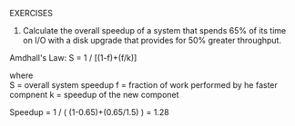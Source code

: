 


EXERCISES

 1. Calculate the overall speedup of a system that spends 65% of its time on I/O with a disk upgrade that provides for 50% greater throughput.

Amdhall's Law:
S = 1 / [(1-f)+(f/k)]

where   
    S = overall system speedup
    f = fraction of work performed by he faster compnent
    k = speedup of the new componet


Speedup = 1 / ( (1-0.65)+(0.65/1.5) ) = 1.28






